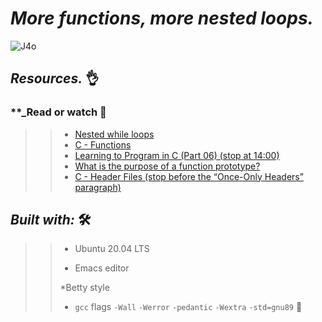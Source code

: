 # **_More functions, more nested loops._**


![J4o](https://user-images.githubusercontent.com/85587286/160738875-412915bf-0b89-4915-a69c-31d0936fdcb8.gif)



## **_Resources._**  👌

### **_Read or watch  📑

>> * [Nested while loops](https://intranet.hbtn.io/rltoken/3WXPpZkwBEt_9MOlayYGWw)
>> * [C - Functions](https://intranet.hbtn.io/rltoken/ES8eagOrYppE4qSjaa4zQA)
>> * [Learning to Program in C (Part 06) (stop at 14:00)](https://intranet.hbtn.io/rltoken/X8cL-h23A-vdFyuRmomKQQ)
>> *  [What is the purpose of a function prototype?](https://intranet.hbtn.io/rltoken/IAfwYbkv3JHqttvqlnz0Bw)
>> * [C - Header Files (stop before the “Once-Only Headers” paragraph)](https://intranet.hbtn.io/rltoken/QvgB8JXWlTL_yqsUD-3-ag)

## **_Built with:_** 🛠️

>> * Ubuntu 20.04 LTS
>> 
>> * Emacs editor
>>  
>> *Betty style
>> 
>> * `gcc` flags `-Wall` `-Werror` `-pedantic` `-Wextra` `-std=gnu89` 🏁




